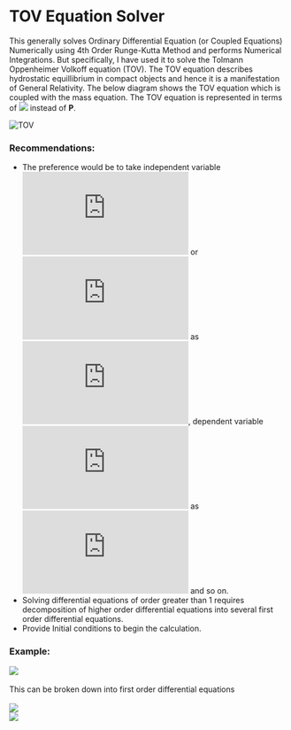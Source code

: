 # TOV Equation Solver
This generally solves Ordinary Differential Equation (or Coupled Equations) Numerically using 4th Order Runge-Kutta Method and performs Numerical Integrations. But specifically, I have used it to solve the Tolmann Oppenheimer Volkoff equation (TOV). The TOV equation describes hydrostatic equillibrium in compact objects and hence it is a manifestation of General Relativity. The below diagram shows the TOV equation which is coupled with the mass equation. The TOV equation is represented in terms of ![](https://latex.codecogs.com/gif.latex?\rho) instead of **P**.

![TOV](https://user-images.githubusercontent.com/71982791/137198311-3ef55ff8-0ae4-4271-9432-fdc58c02b629.PNG)

### Recommendations:
* The preference would be to take independent variable ![](https://latex.codecogs.com/gif.latex?x) or ![](https://latex.codecogs.com/gif.latex?t) as ![](https://latex.codecogs.com/gif.latex?x1), dependent variable ![](https://latex.codecogs.com/gif.latex?y) as ![](https://latex.codecogs.com/gif.latex?x2) and so on.
* Solving differential equations of order greater than 1 requires decomposition of higher order differential equations into several first order differential equations.
* Provide Initial conditions to begin the calculation.

### Example:
![](https://latex.codecogs.com/gif.latex?\frac{d^2y}{dx^2}&plus;\frac{dy}{dx}=x)
<br />
<br /> This can be broken down into first order differential equations 
<br />
<br />![](https://latex.codecogs.com/gif.latex?\frac{dy}{dx}=z)
<br />![](https://latex.codecogs.com/gif.latex?\frac{dz}{dx}=x-z)
<br />

